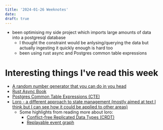 ```yaml
---
title: '2024-01-26 Weeknotes'
date: 
draft: true
---
```

- been optimising my side project which imports large amounts of data into a postgresql database
  - I thought the constraint would be anlysing/querying the data but actually ingesting it quickly enough is hard too
  - been using rust async and Postgres common table expressions

# Interesting things I've read this week
- [A random number generator that you can do in you head](https://www.hillelwayne.com/post/randomness/)
- [Rust Async Book](https://rust-lang.github.io/async-book/)
- [Postgres Common Table Expressions (CTE)](https://www.postgresqltutorial.com/postgresql-tutorial/postgresql-recursive-query/)
- [Loro - a different approach to state management (mostly aimed at text I think but I can see how it could be applied to other areas)](https://www.loro.dev/)
  - Some highlights from reading more about loro:
    - [Conflict-free Replicated Data Types (CRDT)](https://crdt.tech/)
    - [Replayable event graph](https://www.loro.dev/docs/advanced/replayable_event_graph)

